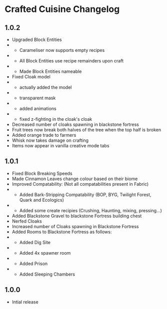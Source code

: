 # Crafted Cuisine Changelog

## 1.0.2
- Upgraded Block Entities
- - Carameliser now supports empty recipes
- - All Block Entities use recipe remainders upon craft
- - Made Block Entities nameable
- Fixed Cloak model
- - actually added the model
- - transparent mask
- - added animations
- - fixed z-fighting in the cloak's cloak
- Decreased number of cloaks spawning in blackstone fortress
- Fruit trees now break both halves of the tree when the top half is broken
- Added orange trade to farmers
- Whisk now takes damage on crafting
- Items now appear in vanilla creative mode tabs

## 1.0.1
- Fixed Block Breaking Speeds
- Made Cinnamon Leaves change colour based on their biome
- Improved Compatability: (Not all compatabilities present in Fabric)
- - Added Bark-Stripping Compatability (BOP, BYG, Twilight Forest, Quark and Ecologics)
- - Added some create recipies (Crushing, Haunting, mixing, pressing...)
- Added Blackstone Gravel to blackstone Fortress building chest
- Nerfed Cloaks
- Increased number of Cloaks spawning in Blackstone Fortress
- Added Rooms to Blackstone Fortress as follows:
- - Added Dig Site
- - Added 4x spawner room
- - Added Prison
- - Added Sleeping Chambers

## 1.0.0
- Intial release
